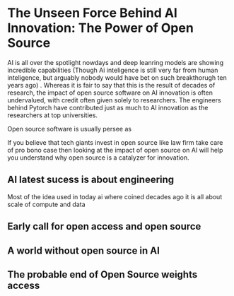 # The Unseen Force Behind AI Innovation: The Power of Open Source

AI is all over the spotlight nowdays and deep leanring models are showing incredible capabilities (Though Ai inteligence is still very far from human inteligence, but arguably nobody would have bet on such breakthorugh ten years ago) . Whereas it is fair to say that this is the result of decades of research, the impact of open source software on AI innovation is often undervalued, with credit often given solely to researchers. The engineers behind Pytorch have contributed just as much to AI innovation as the researchers at top universities. 

Open source software is usually persee as 

If you believe that tech giants invest in open source like law firm take care of pro bono case then looking at the impact of open source on AI will help you understand why open source is a catalyzer for innovation.


## AI latest sucess is about engineering

Most of the idea used in today ai where coined decades ago
it is all about scale of compute and data

## Early call for open access and open source 

## A world without open source in AI

##  The probable end of Open Source weights access
